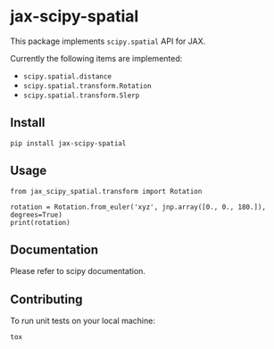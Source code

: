 # jax-scipy-spatial

This package implements `scipy.spatial` API for JAX.

Currently the following items are implemented:

- `scipy.spatial.distance`
- `scipy.spatial.transform.Rotation`
- `scipy.spatial.transform.Slerp`

## Install
```
pip install jax-scipy-spatial
```

## Usage
```
from jax_scipy_spatial.transform import Rotation

rotation = Rotation.from_euler('xyz', jnp.array([0., 0., 180.]), degrees=True)
print(rotation)
```

## Documentation
Please refer to scipy documentation.

## Contributing

To run unit tests on your local machine:
```
tox
```

